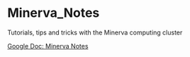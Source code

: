 # Minerva_Notes
Tutorials, tips and tricks with the Minerva computing cluster


[Google Doc: Minerva Notes](https://docs.google.com/document/d/1Lr9bClSWAfnysLtoZkKLC1RM54MAOz5cR4991Astv7g/edit)